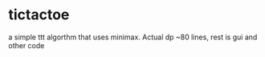 # tictactoe

a simple ttt algorthm that uses minimax. Actual dp ~80 lines, rest is gui and other code
